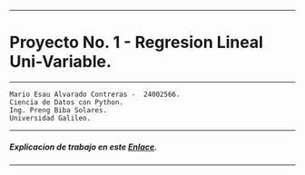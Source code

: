 ------
# Proyecto No. 1 - Regresion Lineal Uni-Variable.
------
````
Mario Esau Alvarado Contreras -  24002566.
Ciencia de Datos con Python.
Ing. Preng Biba Solares.
Universidad Galileo.
````
------
##### Explicacion de trabajo en este [Enlace](https://drive.google.com/file/d/1S97ypCATIfSVaqDS2UIxUdqk0R0JHlOH/view?usp=sharing).
------
              
